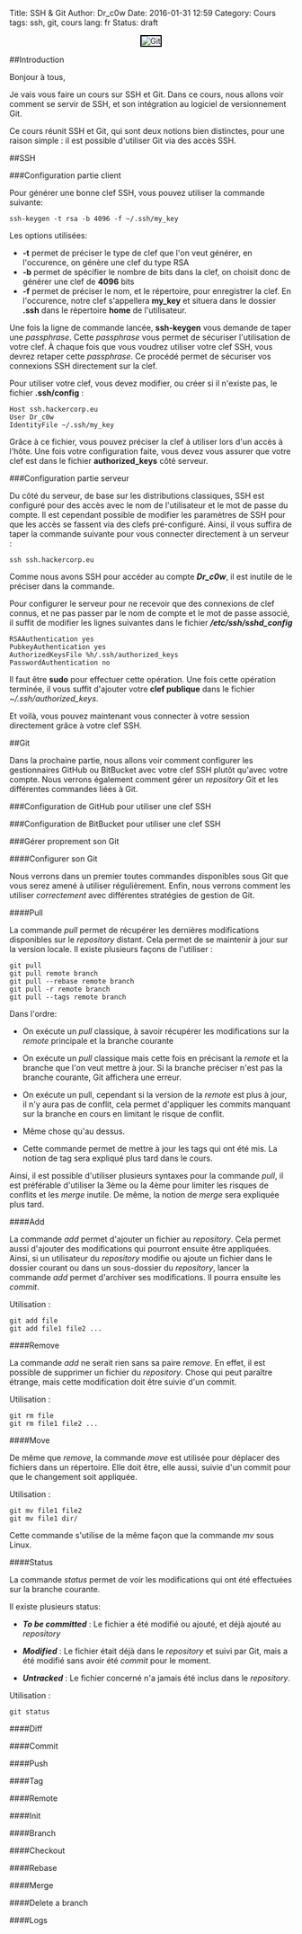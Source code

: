 Title: SSH & Git
Author: Dr_c0w
Date: 2016-01-31 12:59
Category: Cours
tags: ssh, git, cours
lang: fr
Status: draft

<center>
  <img style="border: 2px solid black" alt="Git" src="https://upload.wikimedia.org/wikipedia/commons/thumb/e/e0/Git-logo.svg/2000px-Git-logo.svg.png">
</center>

##Introduction

Bonjour à tous,

Je vais vous faire un cours sur SSH et Git. Dans ce cours, nous allons voir
comment se servir de SSH, et son intégration au logiciel de versionnement Git.

Ce cours réunit SSH et Git, qui sont deux notions bien distinctes, pour une
raison simple : il est possible d'utiliser Git via des accès SSH.

##SSH

###Configuration partie client

Pour générer une bonne clef SSH, vous pouvez utiliser la commande suivante:

```
ssh-keygen -t rsa -b 4096 -f ~/.ssh/my_key
```

Les  options utilisées:

- __-t__ permet de préciser le type de clef que l'on veut générer, en
  l'occurence, on génère une clef du type RSA
- __-b__ permet de spécifier le nombre de bits dans la clef, on choisit donc de
  générer une clef de __4096__ bits
- __-f__ permet de préciser le nom, et le répertoire, pour enregistrer la clef.
  En l'occurence, notre clef s'appellera **my_key** et situera dans le dossier
  __.ssh__ dans le répertoire __home__ de l'utilisateur.

Une fois la ligne de commande lancée, __ssh-keygen__ vous demande de taper une
*passphrase*. Cette *passphrase* vous permet de sécuriser l'utilisation de
votre clef. À chaque fois que vous voudrez utiliser votre clef SSH, vous devrez
retaper cette *passphrase*. Ce procédé permet de sécuriser vos connexions SSH
directement sur la clef.

Pour utiliser votre clef, vous devez modifier, ou créer si il n'existe pas, le
fichier __.ssh/config__ :

```
Host ssh.hackercorp.eu
User Dr_c0w
IdentityFile ~/.ssh/my_key
```

Grâce à ce fichier, vous pouvez préciser la clef à utiliser lors d'un accès à
l'hôte. Une fois votre configuration faite, vous devez vous assurer que votre
clef est dans le fichier __authorized_keys__ côté serveur.

###Configuration partie serveur

Du côté du serveur, de base sur les distributions classiques, SSH est configuré
pour des accès avec le nom de l'utilisateur et le mot de passe du compte. Il
est cependant possible de modifier les paramètres de SSH pour que les accès se
fassent via des clefs pré-configuré. Ainsi, il vous suffira de taper la
commande suivante pour vous connecter directement à un serveur :
```
ssh ssh.hackercorp.eu
```

Comme nous avons SSH pour accéder au compte __*Dr\_c0w*__, il est inutile de le
préciser dans la commande.

Pour configurer le serveur pour ne recevoir que des connexions de clef connus,
et ne pas passer par le nom de compte et le mot de passe associé, il suffit de
modifier les lignes suivantes dans le fichier __*/etc/ssh/sshd_config*__
```
RSAAuthentication yes
PubkeyAuthentication yes
AuthorizedKeysFile %h/.ssh/authorized_keys
PasswordAuthentication no
```

Il faut être __sudo__ pour effectuer cette opération. Une fois cette opération
terminée, il vous suffit d'ajouter votre __clef publique__ dans le fichier
*~/.ssh/authorized_keys*.

Et voilà, vous pouvez maintenant vous connecter à votre session directement
grâce à votre clef SSH.

##Git

Dans la prochaine partie, nous allons voir comment configurer les gestionnaires
GitHub ou BitBucket avec votre clef SSH plutôt qu'avec votre compte. Nous
verrons également comment gérer un _repository_ Git et les différentes
commandes liées à Git.

###Configuration de GitHub pour utiliser une clef SSH

###Configuration de BitBucket pour utiliser une clef SSH

###Gérer proprement son Git

####Configurer son Git

Nous verrons dans un premier toutes commandes disponibles sous Git que vous
serez amené à utiliser régulièrement. Enfin, nous verrons comment les utiliser
_correctement_ avec différentes stratégies de gestion de Git.

####Pull

La commande _pull_ permet de récupérer les dernières modifications disponibles
sur le _repository_ distant. Cela permet de se maintenir à jour sur la version
locale. Il existe plusieurs façons de l'utiliser :
```
git pull
git pull remote branch
git pull --rebase remote branch
git pull -r remote branch
git pull --tags remote branch
```

Dans l'ordre:

- On exécute un _pull_ classique, à savoir récupérer les modifications sur la
  _remote_ principale et la branche courante

- On exécute un _pull_ classique mais cette fois en précisant la _remote_ et la
  branche que l'on veut mettre à jour. Si la branche préciser n'est pas la
  branche courante, Git affichera une erreur.

- On exécute un pull, cependant si la version de la _remote_ est plus à jour,
  il n'y aura pas de conflit, cela permet d'appliquer les commits manquant sur
  la branche en cours en limitant le risque de conflit.

- Même chose qu'au dessus.

- Cette commande permet de mettre à jour les tags qui ont été mis. La notion de
  tag sera expliqué plus tard dans le cours.

Ainsi, il est possible d'utiliser plusieurs syntaxes pour la commande _pull_,
il est préférable d'utiliser la 3ème ou la 4ème pour limiter les risques de
conflits et les _merge_ inutile. De même, la notion de _merge_ sera expliquée
plus tard.

####Add

La commande _add_ permet d'ajouter un fichier au _repository_. Cela permet
aussi d'ajouter des modifications qui pourront ensuite être appliquées. Ainsi,
si un utilisateur du _repository_ modifie ou ajoute un fichier dans le dossier
courant ou dans un sous-dossier du _repository_, lancer la commande _add_
permet d'archiver ses modifications. Il pourra ensuite les _commit_.

Utilisation :
```
git add file
git add file1 file2 ...
```

####Remove

La commande _add_ ne serait rien sans sa paire _remove_. En effet, il est
possible de supprimer un fichier du _repository_. Chose qui peut paraître
étrange, mais cette modification doit être suivie d'un commit.

Utilisation :
```
git rm file
git rm file1 file2 ...
```

####Move

De même que _remove_, la commande _move_ est utilisée pour déplacer des
fichiers dans un répertoire. Elle doit être, elle aussi, suivie d'un commit
pour que le changement soit appliquée.

Utilisation :
```
git mv file1 file2
git mv file1 dir/
```

Cette commande s'utilise de la même façon que la commande _mv_ sous Linux.

####Status

La commande _status_ permet de voir les modifications qui ont été effectuées
sur la branche courante.

Il existe plusieurs status:

- ___To be committed___ : Le fichier a été modifié ou ajouté, et déjà ajouté au
  _repository_

- ___Modified___ : Le fichier était déjà dans le _repository_ et suivi par Git,
  mais a été modifié sans avoir été _commit_ pour le moment.

- ___Untracked___ : Le fichier concerné n'a jamais été inclus dans le
  _repository_.

Utilisation :
```
git status
```

####Diff

####Commit

####Push

####Tag

####Remote

####Init

####Branch

####Checkout

####Rebase

####Merge

####Delete a branch

####Logs
